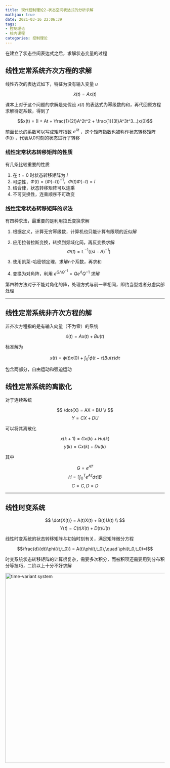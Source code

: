 ```yaml
---
title: 现代控制理论2-状态空间表达式的分析求解
mathjax: true
date: 2021-03-16 22:06:39
tags:
- 控制理论 
- 校内课程
categories: 控制理论
---
```


在建立了状态空间表达式之后，求解状态变量的过程

<!-- more -->

## 线性定常系统齐次方程的求解

线性齐次的表达式如下，特征为没有输入变量 $u$

$$\dot x(t)=Ax(t)$$

课本上对于这个问题的求解是先假设 $x(t)$ 的表达式为幂级数的和，再代回原方程求解待定系数，得到了

$$x(t) = (I + At + \frac{1}{2!}A^2t^2 + \frac{1}{3!}A^3t^3...)x(0)$$

前面长长的系数可以写成矩阵指数 $e^{At}$ ，这个矩阵指数也被称作状态转移矩阵 $\Phi(t)$ ，代表从0时刻的状态进行了转移


### 线性定常状态转移矩阵的性质

有几条比较重要的性质
1. 在 $t=0$ 时状态转移矩阵为 $I$
2. 可逆性，$\Phi(t) = (\Phi(-t))^{-1}，\Phi(t)\Phi(-t) = I$
3. 结合律，状态转移矩阵可以连乘
4. 不可交换性，连乘顺序不可改变

### 线性定常状态转移矩阵的求法

有四种求法，最重要的是利用拉氏变换求解

1. 根据定义，计算无穷幂级数，计算机也只能计算有限项的近似解
2. 应用拉普拉斯变换，转换到频域化简，再反变换求解
$$\Phi(t) = \mathbb{L}^{-1}((sI-A)^{-1})$$

3. 使用凯莱-哈密顿定理，求解n个系数，再求和

4. 变换为对角阵，利用 $e^{Q\Lambda Q^{-1}} = Qe^{\Lambda} Q^{-1}$ 求解


第四种方法对于不能对角化的阵，处理方式与前一章相同，即约当型或者分虚实部处理

---- 

## 线性定常系统非齐次方程的解

非齐次方程指的是有输入向量（不为零）的系统

$$ \dot x(t) = Ax(t) + Bu(t) $$

标准解为

$$
x(t) = \phi(t)x(0) + \int^t_0\phi(t-\tau)Bu(\tau)d\tau
$$

包含两部分，自由运动和强迫运动


## 线性定常系统的离散化

对于连续系统

$$
\dot{X} = AX + BU \\
$$
$$
Y = CX+DU
$$

可以将其离散化

$$x(k+1) = Gx(k)+Hu(k)$$
$$ y(k) = Cx(k) +Du(k)$$

其中

$$G = e^{AT}$$
$$H = [\int^T_0e^{A\tau}d\tau]B $$
$$C=C,D=D$$

-----

## 线性时变系统

$$
\dot{X(t)} = A(t)X(t) + B(t)U(t) \\
$$
$$
Y(t) = C(t)X(t)+D(t)U(t)
$$

线性时变系统的状态转移矩阵与初始时刻有关，满足矩阵微分方程

$$\frac{d}{dt}\phi{(t,t_0)} = A(t)\phi(t,t_0),\quad \phi(t_0,t_0)=I$$

时变系统状态转移矩阵的计算很复杂，需要多次积分，而被积项还需要用到分布积分等技巧，二阶以上十分不好求解

<img src='1.jpg' width=600 title='time-variant system'>
